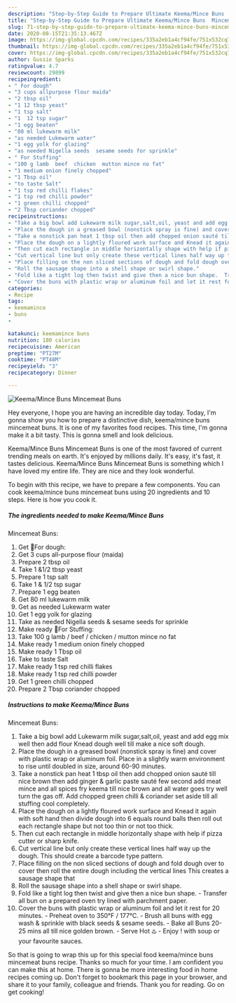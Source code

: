 ```yaml
---
description: "Step-by-Step Guide to Prepare Ultimate Keema/Mince Buns  Mincemeat Buns"
title: "Step-by-Step Guide to Prepare Ultimate Keema/Mince Buns  Mincemeat Buns"
slug: 71-step-by-step-guide-to-prepare-ultimate-keema-mince-buns-mincemeat-buns
date: 2020-08-15T21:35:13.467Z
image: https://img-global.cpcdn.com/recipes/335a2eb1a4cf94fe/751x532cq70/keemamince-buns-mincemeat-buns-recipe-main-photo.jpg
thumbnail: https://img-global.cpcdn.com/recipes/335a2eb1a4cf94fe/751x532cq70/keemamince-buns-mincemeat-buns-recipe-main-photo.jpg
cover: https://img-global.cpcdn.com/recipes/335a2eb1a4cf94fe/751x532cq70/keemamince-buns-mincemeat-buns-recipe-main-photo.jpg
author: Gussie Sparks
ratingvalue: 4.7
reviewcount: 29899
recipeingredient:
- " For dough"
- "3 cups allpurpose flour maida"
- "2 tbsp oil"
- "1 12 tbsp yeast"
- "1 tsp salt"
- "1  12 tsp sugar"
- "1 egg beaten"
- "80 ml lukewarm milk"
- "as needed Lukewarm water"
- "1 egg yolk for glazing"
- "as needed Nigella seeds  sesame seeds for sprinkle"
- " For Stuffing"
- "100 g lamb  beef  chicken  mutton mince no fat"
- "1 medium onion finely chopped"
- "1 Tbsp oil"
- "to taste Salt"
- "1 tsp red chilli flakes"
- "1 tsp red chilli powder"
- "1 green chilli chopped"
- "2 Tbsp coriander chopped"
recipeinstructions:
- "Take a big bowl add Lukewarm milk sugar,salt,oil, yeast and add egg mix well then add flour Knead dough well till make a nice soft dough."
- "Place the dough in a greased bowl (nonstick spray is fine) and cover with plastic wrap or aluminum foil. Place in a slightly warm environment to rise until doubled in size, around 60-90 minutes."
- "Take a nonstick pan heat 1 tbsp oil then add chopped onion sauté till nice brown then add ginger &amp; garlic paste sauté few second add meat mince and all spices fry keema till nice brown and all water goes try well turn the gas off. Add chopped green chilli &amp; coriander set aside till all stuffing cool completely."
- "Place the dough on a lightly floured work surface and Knead it again with soft hand then divide dough into 6 equals round balls then roll out each rectangle shape but not too thin or not too thick."
- "Then cut each rectangle in middle horizontally shape with help if pizza cutter or sharp knife."
- "Cut vertical line but only create these vertical lines half way up the dough. This should create a barcode type pattern."
- "Place filling on the non sliced sections of dough and fold dough over to cover then roll the entire dough including the vertical lines This creates a sausage shape that"
- "Roll the sausage shape into a shell shape or swirl shape."
- "Fold like a tight log then twist and give then a nice bun shape.  Transfer all bun on a prepared oven try lined with parchment paper."
- "Cover the buns with plastic wrap or aluminum foil and let it rest for 20 minutes. Preheat oven to 350°F / 177°C. Brush all buns with egg wash &amp; sprinkle with black seeds &amp; sesame seeds.  Bake all Buns 20-25 mins all till nice golden brown.  Serve Hot ♨️ Enjoy ! with soup or your favourite sauces."
categories:
- Recipe
tags:
- keemamince
- buns
- 

katakunci: keemamince buns  
nutrition: 180 calories
recipecuisine: American
preptime: "PT27M"
cooktime: "PT48M"
recipeyield: "3"
recipecategory: Dinner

---
```



![Keema/Mince Buns 
Mincemeat Buns](https://img-global.cpcdn.com/recipes/335a2eb1a4cf94fe/751x532cq70/keemamince-buns-mincemeat-buns-recipe-main-photo.jpg)

Hey everyone, I hope you are having an incredible day today. Today, I'm gonna show you how to prepare a distinctive dish, keema/mince buns 
mincemeat buns. It is one of my favorites food recipes. This time, I'm gonna make it a bit tasty. This is gonna smell and look delicious.

Keema/Mince Buns 
Mincemeat Buns is one of the most favored of current trending meals on earth. It's enjoyed by millions daily. It's easy, it's fast, it tastes delicious. Keema/Mince Buns 
Mincemeat Buns is something which I have loved my entire life. They are nice and they look wonderful.




To begin with this recipe, we have to prepare a few components. You can cook keema/mince buns 
mincemeat buns using 20 ingredients and 10 steps. Here is how you cook it.

<!--inarticleads1-->

##### The ingredients needed to make Keema/Mince Buns 
Mincemeat Buns:

1. Get  🌻For dough:
1. Get 3 cups all-purpose flour (maida)
1. Prepare 2 tbsp oil
1. Take 1 &amp;1/2 tbsp yeast
1. Prepare 1 tsp salt
1. Take 1 &amp; 1/2 tsp sugar
1. Prepare 1 egg beaten
1. Get 80 ml lukewarm milk
1. Get as needed Lukewarm water
1. Get 1 egg yolk for glazing
1. Take as needed Nigella seeds &amp; sesame seeds for sprinkle
1. Make ready  🌻For Stuffing:
1. Take 100 g lamb / beef / chicken / mutton mince no fat
1. Make ready 1 medium onion finely chopped
1. Make ready 1 Tbsp oil
1. Take to taste Salt
1. Make ready 1 tsp red chilli flakes
1. Make ready 1 tsp red chilli powder
1. Get 1 green chilli chopped
1. Prepare 2 Tbsp coriander chopped




<!--inarticleads2-->

##### Instructions to make Keema/Mince Buns 
Mincemeat Buns:

1. Take a big bowl add Lukewarm milk sugar,salt,oil, yeast and add egg mix well then add flour Knead dough well till make a nice soft dough.
1. Place the dough in a greased bowl (nonstick spray is fine) and cover with plastic wrap or aluminum foil. Place in a slightly warm environment to rise until doubled in size, around 60-90 minutes.
1. Take a nonstick pan heat 1 tbsp oil then add chopped onion sauté till nice brown then add ginger &amp; garlic paste sauté few second add meat mince and all spices fry keema till nice brown and all water goes try well turn the gas off. Add chopped green chilli &amp; coriander set aside till all stuffing cool completely.
1. Place the dough on a lightly floured work surface and Knead it again with soft hand then divide dough into 6 equals round balls then roll out each rectangle shape but not too thin or not too thick.
1. Then cut each rectangle in middle horizontally shape with help if pizza cutter or sharp knife.
1. Cut vertical line but only create these vertical lines half way up the dough. This should create a barcode type pattern.
1. Place filling on the non sliced sections of dough and fold dough over to cover then roll the entire dough including the vertical lines This creates a sausage shape that
1. Roll the sausage shape into a shell shape or swirl shape.
1. Fold like a tight log then twist and give then a nice bun shape.  - Transfer all bun on a prepared oven try lined with parchment paper.
1. Cover the buns with plastic wrap or aluminum foil and let it rest for 20 minutes. - Preheat oven to 350°F / 177°C. - Brush all buns with egg wash &amp; sprinkle with black seeds &amp; sesame seeds.  - Bake all Buns 20-25 mins all till nice golden brown.  - Serve Hot ♨️ - Enjoy ! with soup or your favourite sauces.




So that is going to wrap this up for this special food keema/mince buns 
mincemeat buns recipe. Thanks so much for your time. I am confident you can make this at home. There is gonna be more interesting food in home recipes coming up. Don't forget to bookmark this page in your browser, and share it to your family, colleague and friends. Thank you for reading. Go on get cooking!
